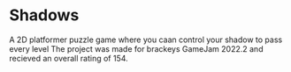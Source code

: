 # Shadows
A 2D platformer puzzle game where you caan control your shadow to pass every level
The project was made for brackeys GameJam 2022.2 and recieved an overall rating of 154.
